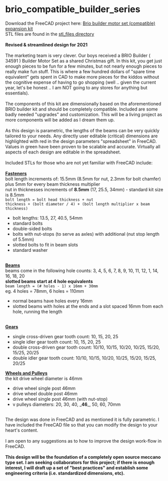 # brio_compatible_builder_series<br>
Download the FreeCAD project here: <a href="https://github.com/jbuck2005/brio_compatible_builder_series/blob/main/brio_builder_set.FCStd">Brio builder motor set (compatible) expansion kit</a><br>
STL files are found in the <a href="https://github.com/jbuck2005/brio_compatible_builder_series/tree/main/stl_files">stl_files directory</a><br>
<br>
**Revised & streamlined design for 2021**<br>
<br>
The marketing team is very clever. Our boys received a BRIO Builder ( 34591 ) Builder Motor Set as a shared Christmas gift. In this kit, you get just enough pieces to be fun for a few minutes, but not nearly enough pieces to really make fun stuff. This is where a few hundred dollars of "spare time equivalent" gets spent in CAD to make more pieces for the kiddos without the cognitive expense of having to go shopping (well .. given the current year, let's be honest .. I am NOT going to any stores for anything but essentials).<br>
<br>
The components of this kit are dimensionally based on the aforementioned BRIO builder kit and should be completely compatible. Included are some badly needed "upgrades" and customization. This will be a living project as more components will be added as I dream them up.<br>
<br>
As this design is parametric, the lengths of the beams can be very quickly tailored to your needs. Any directly user editable (critical) dimensions are highlighted with red in the design parameters "spreadsheet" in FreeCAD. Values in green have been proven to be scalable and accurate. Virtually all aspects of each design are editable in the spreadsheet.<br>
<br>
Included STLs for those who are not yet familiar with FreeCAD include:<br>
<br>
<b><a href="https://github.com/jbuck2005/brio_compatible_builder_series/blob/master/stl_files/fasteners/README.MD">Fasteners</a></b><br>
bolt length increments of: 15.5mm (8.5mm for nut, 2.3mm for bolt chamfer) plus 5mm for every beam thickness multiplier<br>
nut in thicknesses increments of <b>8.5mm</b> (17, 25.5, 34mm) - standard kit size is 8.5mm<br>
<code>bolt length = bolt head thickness + nut thickness + (bolt diameter / 4) + (bolt length multiplier x beam thickness)</code><br>
<ul>
<li>bolt lengths: 13.5, 27, 40.5, 54mm</li>
<li>standard bolts</li>
<li>double-sided bolts</li>
<li>bolts with nut-stops (to serve as axles) with additional (nut stop length of 5.5mm)</li>
<li>slotted bolts to fit in beam slots</li>
<li>standard washer</li>
</ul>
<br>
<b><a href="https://github.com/jbuck2005/brio_compatible_builder_series/blob/master/stl_files/beams/">Beams</a></b><br>
beams come in the following hole counts: 3, 4, 5, 6, 7, 8, 9, 10, 11, 12, 1, 14, 16, 18, 20<br>
<b>slotted beams start at 4 hole equivalents</b><br>
<code>beam length = (# holes - 1) x 16mm + 30mm</code><br>
eg. 4 holes = 78mm, 6 holes = 110mm<br>
<ul>
<li>normal beams have holes every 16mm</li>
<li>slotted beams with holes at the ends and a slot spaced 16mm from each hole, running the length</li>
<br>
</ul>
<b><a href="https://github.com/jbuck2005/brio_compatible_builder_series/tree/master/stl_files/gears">Gears</a></b><br>
<ul>
<li>single cross-driven gear tooth count: 10, 15, 20, 25</li>
<li>single idler gear tooth count: 10, 15, 20, 25</li>
<li>double cross-driven gear tooth count: 10/10, 10/15, 10/20, 10/25, 15/20, 15/25, 20/25</li>
<li>double idler gear tooth count: 10/10, 10/15, 10/20, 10/25, 15/20, 15/25, 20/25</li>
</ul>
<b><a href="https://github.com/jbuck2005/brio_compatible_builder_series/tree/master/stl_files/wheels_and_pulleys">Wheels and Pulleys</a></b><br>
the kit drive wheel diameter is 46mm<br>
<ul>
<li>drive wheel single post 46mm</li>
<li>drive wheel double post 46mm</li>
<li>drive wheel single post 46mm (with nut-stop)</li>
<li>v pulleys diameters: 20, 30, 40, _<b>46</b>_, 50, 60, 70mm</li>
</ul>
<br>
The design was done in FreeCAD and as mentioned it is fully parametric. I have included the FreeCAD file so that you can modify the design to your heart's content.<br>
<br>
I am open to any suggestions as to how to improve the design work-flow in FreeCAD.<br>
<br>
<b>This design will be the foundation of a completely open source meccano type set. I am seeking collaborators for this project; if there is enough interest, I will draft up a set of "best practices" and establish some engineering criteria (i.e. standardized dimensions, etc).</b><br>
